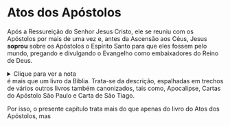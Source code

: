 # Atos dos Apóstolos

Após a Ressureição do Senhor Jesus Cristo, ele se reuniu com os Apóstolos por mais de uma vez e, antes da Ascensão aos Céus, Jesus **soprou** sobre os Apóstolos o Espírito Santo para que eles fossem pelo mundo, pregando e divulgando o Evangelho como embaixadores do Reino de Deus.

<details>
<summary>Clique para ver a nota </summary>
Observe que a palavra hebraica para Sopro é Ruach que é a mesma palavra usada para designar vento, respiração e espírito.  Por isso, o sopro de Jesus (que é Deus) é o Espírito Santo.

</details>
é mais que um livro da Bíblia.  Trata-se da descrição, espalhadas em trechos de vários outros livros também canonizados, tais como, Apocalipse, Cartas do Apóstolo São Paulo e Carta de São Tiago.

Por isso, o presente capítulo trata mais do que apenas do livro do Atos dos Apóstolos, mas 